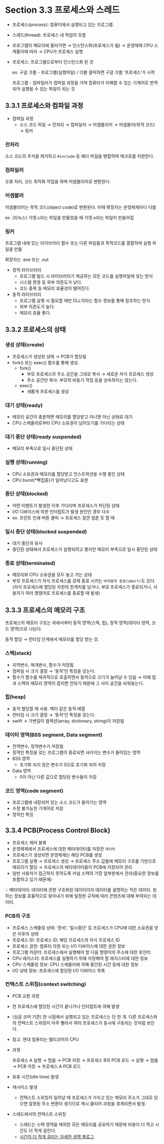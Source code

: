 # Section 3.3 프로세스와 스레드

- 프로세스(process): 컴퓨터에서 실행되고 있는 프로그램.
- 스레드(thread): 프로세스 내 작업의 흐름
- 프로그램이 메모리에 올라가면 → 인스턴스화(프로세스가 됨) → 운영체제 CPU 스케줄러에 따라 → CPU가 프로세스 실행
- 프로세스: 프로그램으로부터 인스턴스화 된 것
    
    ex. 구글 크롬 - 프로그램(실행파일) / 더블 클릭하면 구글 크롬 ‘프로세스’가 시작
    
    프로그램 - 컴파일러가 컴파일 과정을 거쳐 컴퓨터가 이해할 수 있는 기계어로 번역되어 실행될 수 있는 파일이 되는 것
    

## 3.3.1 프로세스와 컴파일 과정

- 컴파일 과정
    - 소스 코드 파일 → 전처리 → 컴파일러 → 어셈블리어 → 어셈블러(목적 코드) → 링커

### 전처리

소스 코드의 주석을 제거하고 `#include` 등 헤더 파일을 병합하여 매크로를 치환한다.

### 컴파일러

오류 처리, 코드 최적화 작업을 하며 어셈블리어로 변환한다.

### 어셈블러

어셈블리어는 목적 코드(object code)로 변환된다. 이때 확장자는 운영체제마다 다름

ex. (리눅스) 가영.c라는 파일을 만들었을 때 가영.o라는 파일이 만들어짐

### 링커

프로그램 내에 있는 라이브러리 함수 또는 다른 파일들과 목적코드를 결합하여 실행 파일을 만듦

확장자는 .exe 또는 .out

- 정적 라이브러리
    - 프로그램 빌드 시 라이브러리가 제공하는 모든 코드를 실행파일에 넣는 방식
    - 시스템 환경 등 외부 의존도가 낮다.
    - 코드 중복 등 메모리 효율성이 떨어진다.
- 동적 라이브러리
    - 프로그램 실행 시 필요할 때만 DLL이라는 함수 정보를 통해 참조하는 방식
    - 외부 의존도가 높다.
    - 메모리 효율 좋다.

## 3.3.2 프로세스의 상태

### 생성 상태(create)

- 프로세스가 생성된 상태 → PCB가 할당됨
- fork() 또는 exec() 함수를 통해 생성.
    - fork()
        - 부모 프로세스의 주소 공간을 그대로 복사 → 새로운 자식 프로세스 생성
        - 주소 공간만 복사. 부모의 비동기 작업 등을 상속하지는 않는다.
    - exec()
        - 새롭게 프로세스를 생성

### 대기 상태(ready)

- 메모리 공간이 충분하면 메모리를 할당받고 아니면 아닌 상태로 대기
- CPU 스케줄러로부터 CPU 소유권이 넘어오기를 기다리는 상태

### 대기 중단 상태(ready suspended)

- 메모리 부족으로 일시 중단된 상태

### 실행 상태(running)

- CPU 소유권과 메모리를 할당받고 인스트럭션을 수행 중인 상태
- CPU burst(*빡집중)가 일어났다고도 표현

### 중단 상태(blocked)

- 어떤 이벤트가 발생한 이후 기다리며 프로세스가 차단된 상태
- I/O 디바이스에 의한 인터럽트가 발생 원인인 경우 다수
- ex. 프린트 인쇄 버튼 클릭 → 프로세스 잠깐 멈춘 듯 할 때

### 일시 중단 상태(blocked suspended)

- 대기 중단과 유사
- 중단된 상태에서 프로세스가 실행되려고 했지만 메모리 부족으로 일시 중단된 상태

### 종료 상태(terminated)

- 메모리와 CPU 소유권을 모두 놓고 가는 상태
- 부모 프로세스가 자식 프로세스를 강제 종료 시키는 `비자발적 종료(abort)`도 있다.
(자식 프로세스에 할당된 자원의 한계치를 넘거나, 부모 프로세스가 종료되거나, 사용자가 여러 명령어로 프로세스를 종료할 때 발생)

## 3.3.3 프로세스의 메모리 구조

프로세스의 메모리 구조는 위에서부터 동적 영역(스택, 힙), 정적 영역(데이터 영역, 코드 영역)으로 나뉜다.

동적 할당 → 런타임 단계에서 메모리를 할당 받는 것.

### 스택(stack)

- 지역변수, 매개변수, 함수가 저장됨
- 컴파일 시 크기 결정 → ‘동적’인 특징을 갖는다.
- 함수가 함수를 재귀적으로 호출하면서 동적으로 크기가 늘어날 수 있음
→ 이때 힙과 스택의 메모리 영역이 겹치면 안되기 때문에 그 사이 공간을 비워놓는다.

### 힙(heap)

- 동적 할당할 때 사용. 벡터 같은 동적 배열
- 런타임 시 크기 결정 → ‘동적’인 특징을 갖는다.
- swift → 가변길이 컬렉션(array, dictionary, string)이 저장됨

### 데이터 영역(BSS segment, Data segment)

- 전역변수, 정적변수가 저장됨
- 정적인 특징을 갖는 프로그램이 종료되면 사라지는 변수가 들어있는 영역
- BSS 영역
    - 초기화 되지 않은 변수가 0으로 초기화 되어 저장
- Data 영역
    - 0이 아닌 다른 값으로 할당된 변수들이 저장

### 코드 영역(code segment)

- 프로그램에 내장되어 있는 소스 코드가 들어가는 영역
- 수정 불가능한 기계어로 저장
- 정적인 특징

## 3.3.4 PCB(Process Control Block)

- 프로세스 제어 블록
- 운영체제에서 프로세스에 대한 메타데이터를 저장한 `데이터`
- 프로세스가 생성되면 운영체제는 해당 PCB를 생성
- 프로그램 실행 → 프로세스 생성 → 프로세스 주소 값들에 메모리 구조를 기반으로 메모리가 할당
→ 프로세스의 메타데이터들이 PCB에 저장되어 관리
- 일반 사용자가 접근하지 못하도록 커널 스택의 가장 앞부분에서 관리(중요한 정보를 포함하고 있기 때문에)

<aside>
💡 메타데이터: 데이터에 관한 구조화된 데이터이자 데이터를 설명하는 작은 데이터. 원하는 정보를 효율적으로 찾아내기 위해 일정한 규칙에 따라 콘텐츠에 대해 부여되는 데이터.

</aside>

### PCB의 구조

- 프로세스 스케줄링 상태: ‘준비’, ‘일시중단’ 등 프로세스가 CPU에 대한 소유권을 얻은 이후의 상태
- 프로세스 ID: 프로세스 ID, 해당 프로세스의 자식 프로세스 ID
- 프로세스 권한: 컴퓨터 자원 또는 I/O 디바이스에 대한 권한 정보
- 프로그램 카운터: 프로세스에서 실행해야 할 다음 명령어의 주소에 대한 포인터
- CPU 레지스터: 프로세스를 실행하기 위해 저장해야 할 레지스터에 대한 정보
- CPU 스케줄링 정보: CPU 스케줄러에 의해 중단된 시간 등에 대한 정보
- I/O 상태 정보: 프로세스에 할당된 I/O 디바이스 목록

### 컨텍스트 스위칭(context switching)

- PCB 교환 과정
- 한 프로세스에 할당된 시간이 끝나거나 인터럽트에 의해 발생
- (싱글 코어 기준) 한 시점에서 실행되고 있는 프로세스는 단 한 개.
다른 프로세스와의 컨텍스트 스위칭이 아주 빨라서 여러 프로세스가 동시에 구동되는 것처럼 보인다.
- 참고. 현대 컴퓨터는 멀티코어의 CPU
- 과정
    
    프로세스 A 실행 → 멈춤 → PCB 저장 → 프로세스 B의 PCB 로드 → 실행 → 멈춤 → PCB 저장
    → 프로세스 A PCB 로드
    
- 유휴 시간(idle time) 발생
- 캐시미스 발생
    - 컨텍스트 스위칭이 일어날 때 프로세스가 가지고 있는 메모리 주소가 그대로 있으면 잘못된 주소 변환이 생기므로 캐시 클리어 과정을 겪게되면서 발생.
- 스레드에서의 컨텍스트 스위칭
    - 스레드는 스택 영역을 제외한 모든 메모리를 공유하기 때문에 비용이 더 적고 시간도 더 적게 걸린다.
    - [시간이 더 적게 걸리는 자세한 설명 블로그](https://easy-code-yo.tistory.com/31)
